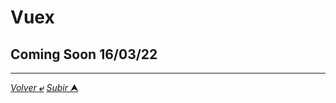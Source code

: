 # Vuex

## Coming Soon 16/03/22

---

[*Volver* **&ldca;**](/README.md "Regresar a página principal") [*Subir* **&#11165;**](# "Ir al título")